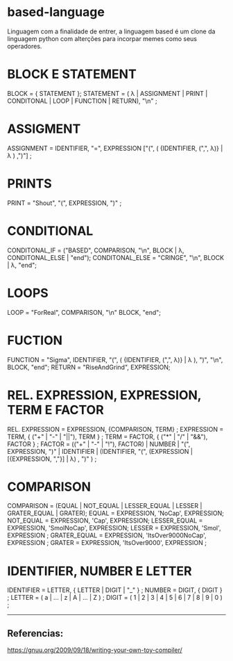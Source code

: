 # based-language
Linguagem com a finalidade de entrer, a linguagem based é um clone da linguagem python com alterções para incorpar memes como seus operadores.


# BLOCK E STATEMENT
BLOCK = { STATEMENT };
STATEMENT = ( λ | ASSIGNMENT | PRINT | CONDITONAL | LOOP | FUNCTION | RETURN), "\n" ;

# ASSIGMENT
ASSIGNMENT = IDENTIFIER, "=", EXPRESSION ["(", ( {IDENTIFIER, (",", λ)} | λ ) ,")"] ;

# PRINTS
PRINT = "Shout", "(", EXPRESSION, ")" ;

# CONDITIONAL
CONDITONAL_IF = ("BASED", COMPARISON, "\n", BLOCK | λ, CONDITONAL_ELSE | "end");
CONDITONAL_ELSE = "CRINGE", "\n", BLOCK | λ, "end";

# LOOPS
LOOP = "ForReal", COMPARISON, "\n" BLOCK, "end";

# FUCTION
FUNCTION =  "Sigma", IDENTIFIER, "(", ( {IDENTIFIER, (",", λ)} | λ ), ")", "\n", BLOCK, "end";
RETURN = "RiseAndGrind", EXPRESSION;

# REL. EXPRESSION, EXPRESSION, TERM E FACTOR
REL. EXPRESSION = EXPRESSION, {COMPARISON, TERM} ;
EXPRESSION = TERM, { ("+" | "-" | "||"), TERM } ;
TERM = FACTOR, { ("*" | "/" | "&&"), FACTOR } ;
FACTOR = (("+" | "-" | "!"), FACTOR) | NUMBER | "(", EXPRESSION, ")" | IDENTIFIER | (IDENTIFIER, "(", (EXPRESSION | [{EXPRESSION, ","}] | λ) , ")" ) ;

# COMPARISON
COMPARISON = (EQUAL | NOT_EQUAL | LESSER_EQUAL | LESSER | GRATER_EQUAL | GRATER);
EQUAL = EXPRESSION, 'NoCap', EXPRESSION;
NOT_EQUAL = EXPRESSION, 'Cap', EXPRESSION;
LESSER_EQUAL = EXPRESSION, 'SmolNoCap', EXPRESSION;
LESSER = EXPRESSION, 'Smol', EXPRESSION ;
GRATER_EQUAL = EXPRESSION, 'ItsOver9000NoCap', EXPRESSION ;
GRATER = EXPRESSION, 'ItsOver9000', EXPRESSION ;

# IDENTIFIER, NUMBER E LETTER
IDENTIFIER = LETTER, { LETTER | DIGIT | "_" } ;
NUMBER = DIGIT, { DIGIT } ;
LETTER = ( a | ... | z | A | ... | Z ) ;
DIGIT = ( 1 | 2 | 3 | 4 | 5 | 6 | 7 | 8 | 9 | 0 ) ;


---
## Referencias:
https://gnuu.org/2009/09/18/writing-your-own-toy-compiler/
